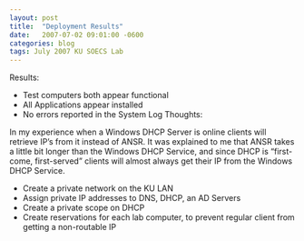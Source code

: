 ```yaml
---
layout: post
title:  "Deployment Results"
date:   2007-07-02 09:01:00 -0600
categories: blog
tags: July 2007 KU SOECS Lab
---
```

Results:

* Test computers both appear functional
* All Applications appear installed
* No errors reported in the System Log
Thoughts:

In my experience when a Windows DHCP Server is online clients will retrieve IP’s from it instead of ANSR. It was explained to me that ANSR takes a little
bit longer than the Windows DHCP Service, and since DHCP is “first-come, first-served” clients will almost always get their IP from the Windows DHCP
Service.

* Create a private network on the KU LAN
* Assign private IP addresses to DNS, DHCP, an AD Servers
* Create a private scope on DHCP
* Create reservations for each lab computer, to prevent regular client from getting a non-routable IP
